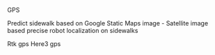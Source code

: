 GPS

 Predict sidewalk based on Google Static Maps image - Satellite image based precise robot localization on sidewalks

Rtk gps
Here3 gps